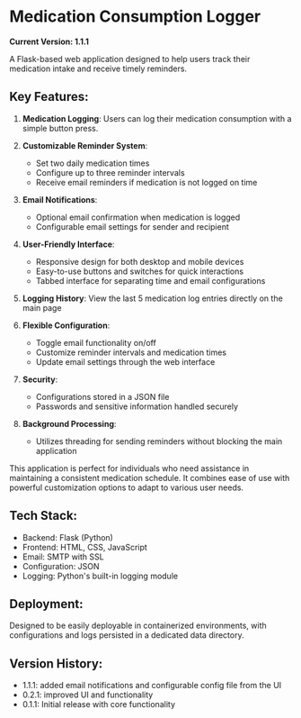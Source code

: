 # Medication Consumption Logger

**Current Version: 1.1.1**

A Flask-based web application designed to help users track their medication intake and receive timely reminders.

## Key Features:

1. **Medication Logging**: Users can log their medication consumption with a simple button press.

2. **Customizable Reminder System**: 
   - Set two daily medication times
   - Configure up to three reminder intervals
   - Receive email reminders if medication is not logged on time

3. **Email Notifications**: 
   - Optional email confirmation when medication is logged
   - Configurable email settings for sender and recipient

4. **User-Friendly Interface**:
   - Responsive design for both desktop and mobile devices
   - Easy-to-use buttons and switches for quick interactions
   - Tabbed interface for separating time and email configurations

5. **Logging History**: View the last 5 medication log entries directly on the main page

6. **Flexible Configuration**:
   - Toggle email functionality on/off
   - Customize reminder intervals and medication times
   - Update email settings through the web interface

7. **Security**: 
   - Configurations stored in a JSON file
   - Passwords and sensitive information handled securely

8. **Background Processing**: 
   - Utilizes threading for sending reminders without blocking the main application

This application is perfect for individuals who need assistance in maintaining a consistent medication schedule. It combines ease of use with powerful customization options to adapt to various user needs.

## Tech Stack:
- Backend: Flask (Python)
- Frontend: HTML, CSS, JavaScript
- Email: SMTP with SSL
- Configuration: JSON
- Logging: Python's built-in logging module

## Deployment:
Designed to be easily deployable in containerized environments, with configurations and logs persisted in a dedicated data directory.

## Version History:
- 1.1.1: added email notifications and configurable config file from the UI
- 0.2.1: improved UI and functionality
- 0.1.1: Initial release with core functionality